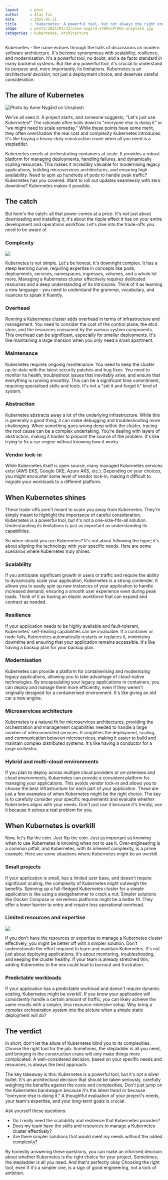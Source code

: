```yaml
---
layout     : post
author     : Alan Tai
date       : 2025-01-31
title      : "Kubernetes: A powerful tool, but not always the right one"
image      : posts/2025/01/31/anne-nygard-yYRAvcPrWms-unsplash.jpg
categories : Kubernetes, Architecture
---
```

Kubernetes - the name echoes through the halls of discussions on modern software architecture. It's become synonymous with scalability, resilience, and modernisation. It's a powerful tool, no doubt, and a de facto standard in many backend systems. But like any powerful tool, it's crucial to understand its purpose and, more importantly, its limitations. Kubernetes is an *architectural decision*, not just a deployment choice, and deserves careful consideration.

## The allure of Kubernetes

![Photo by Anne Nygård on Unsplash](/assets/img/posts/2025/01/31/Gemini_Generated_Image_ju4onpju4onpju4o.jpeg)

We've all seen it. A project starts, and someone suggests, "Let's just use Kubernetes!" The rationale often boils down to "everyone else is doing it" or "we might need to scale someday." While these points have some merit, they often overshadow the real cost and complexity Kubernetes introduces. It's like buying a heavy-duty construction crane when all you need is a stepladder.

Kubernetes excels at orchestrating containers at scale. It provides a robust platform for managing deployments, handling failures, and dynamically scaling resources. This makes it incredibly valuable for modernising legacy applications, building microservices architectures, and ensuring high availability. Need to spin up hundreds of pods to handle peak traffic? Kubernetes has you covered. Want to roll out updates seamlessly with zero downtime? Kubernetes makes it possible.

## The catch

But here's the catch: all that power comes at a price. It's not just about downloading and installing it; it's about the ripple effect it has on your entire development and operations workflow. Let's dive into the trade-offs you need to be aware of.

### Complexity

![](/assets/img/posts/2025/01/31/Gemini_Generated_Image_q4bi71q4bi71q4bi.jpeg)

Kubernetes is not simple. Let's be honest, it's downright complex. It has a steep learning curve, requiring expertise in concepts like pods, deployments, services, namespaces, ingresses, volumes, and a whole lot more. Managing a Kubernetes cluster effectively requires dedicated resources and a deep understanding of its intricacies. Think of it as learning a new language - you need to understand the grammar, vocabulary, and nuances to speak it fluently.

### Overhead

Running a Kubernetes cluster adds overhead in terms of infrastructure and management. You need to consider the cost of the control plane, the etcd store, and the resources consumed by the various system components. This overhead can be significant, especially for smaller deployments. It's like maintaining a large mansion when you only need a small apartment.

### Maintenance

Kubernetes requires ongoing maintenance. You need to keep the cluster up-to-date with the latest security patches and bug fixes. You need to monitor its health, troubleshoot issues that inevitably arise, and ensure that everything is running smoothly. This can be a significant time commitment, requiring specialised skills and tools. It's not a "set it and forget it" kind of system.

### Abstraction

Kubernetes abstracts away a lot of the underlying infrastructure. While this is generally a good thing, it can make debugging and troubleshooting more challenging. When something goes wrong deep within the cluster, tracing the root cause can be a complex undertaking. You're dealing with layers of abstraction, making it harder to pinpoint the source of the problem. It's like trying to fix a car engine without knowing how it works.

### Vendor lock-in

While Kubernetes itself is open source, many managed Kubernetes services exist (AWS EKS, Google GKE, Azure AKS, etc.). Depending on your choices, you might encounter some level of vendor lock-in, making it difficult to migrate your workloads to a different platform.

## When Kubernetes shines

These trade-offs aren't meant to scare you away from Kubernetes. They're simply meant to highlight the importance of careful consideration. Kubernetes is a powerful tool, but it's not a one-size-fits-all solution. Understanding its limitations is just as important as understanding its capabilities.

So when should you use Kubernetes? It's not about following the hype; it's about aligning the technology with your specific needs. Here are some scenarios where Kubernetes truly shines.

### Scalability

If you anticipate significant growth in users or traffic and require the ability to dynamically scale your application, Kubernetes is a strong contender. It allows you to easily spin up new instances of your application to handle increased demand, ensuring a smooth user experience even during peak loads. Think of it as having an elastic workforce that can expand and contract as needed.

### Resilience

If your application needs to be highly available and fault-tolerant, Kubernetes' self-healing capabilities can be invaluable. If a container or node fails, Kubernetes automatically restarts or replaces it, minimising downtime and ensuring that your application remains accessible. It's like having a backup plan for your backup plan.

### Modernisation

Kubernetes can provide a platform for containerising and modernising legacy applications, allowing you to take advantage of cloud-native technologies. By encapsulating your legacy applications in containers, you can deploy and manage them more efficiently, even if they weren't originally designed for a containerised environment. It's like giving an old car a new engine.

### Microservices architecture

Kubernetes is a natural fit for microservices architectures, providing the orchestration and management capabilities needed to handle a large number of interconnected services. It simplifies the deployment, scaling, and communication between microservices, making it easier to build and maintain complex distributed systems. It's like having a conductor for a large orchestra.

### Hybrid and multi-cloud environments

If you plan to deploy across multiple cloud providers or on-premises and cloud environments, Kubernetes can provide a consistent platform for managing your applications. This avoids vendor lock-in and allows you to choose the best infrastructure for each part of your application.
These are just a few examples of when Kubernetes might be the right choice. The key is to carefully consider your specific requirements and evaluate whether Kubernetes aligns with your needs. Don't just use it because it's trendy; use it because it solves a real problem for you.

## When Kubernetes is overkill

Now, let's flip the coin. Just flip the coin. Just as important as knowing when to use Kubernetes is knowing when not to use it. Over-engineering is a common pitfall, and Kubernetes, with its inherent complexity, is a prime example. Here are some situations where Kubernetes might be an overkill.

### Small projects

If your application is small, has a limited user base, and doesn't require significant scaling, the complexity of Kubernetes might outweigh the benefits. Spinning up a full-fledged Kubernetes cluster for a simple application is like using a sledgehammer to crack a nut. Simpler solutions like Docker Compose or serverless platforms might be a better fit. They offer a lower barrier to entry and require less operational overhead.

### Limited resources and expertise

![](/assets/img/posts/2025/01/31/Gemini_Generated_Image_breo0cbreo0cbreo.jpeg)

If you don't have the resources or expertise to manage a Kubernetes cluster effectively, you might be better off with a simpler solution. Don't underestimate the effort required to learn and maintain Kubernetes. It's not just about deploying applications; it's about monitoring, troubleshooting, and keeping the cluster healthy. If your team is already stretched thin, adding Kubernetes to the mix could lead to burnout and frustration.

### Predictable workloads

If your application has a predictable workload and doesn't require dynamic scaling, Kubernetes might be overkill. If you know your application will consistently handle a certain amount of traffic, you can likely achieve the same results with a simpler, less resource-intensive setup. Why bring a complex orchestration system into the picture when a simple static deployment will do?

## The verdict

In short, don't let the allure of Kubernetes blind you to its complexities. Choose the right tool for the job. Sometimes, the stepladder is all you need, and bringing in the construction crane will only make things more complicated. A well-considered decision, based on your specific needs and resources, is always the best approach.

The key takeaway is this: Kubernetes is a powerful tool, but it's not a silver bullet. It's an architectural decision that should be taken seriously, carefully weighing the benefits against the costs and complexities. Don't just jump on the Kubernetes bandwagon because it's the latest trend or because "everyone else is doing it." A thoughtful evaluation of your project's needs, your team's expertise, and your long-term goals is crucial.

Ask yourself these questions:

* Do I really need the scalability and resilience that Kubernetes provides?
* Does my team have the skills and resources to manage a Kubernetes cluster effectively?
* Are there simpler solutions that would meet my needs without the added complexity?

By honestly answering these questions, you can make an informed decision about whether Kubernetes is the right choice for your project. Sometimes, the stepladder is all you need. And that's perfectly okay Choosing the right tool, even if it's a simpler one, is a sign of good engineering, not a lock of ambition.